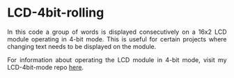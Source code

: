 # LCD-4bit-rolling

<p align="justify">In this code a group of words is displayed consecutively on a 16x2 LCD module operating in 4-bit mode. This is useful for certain projects where changing text 
needs to be displayed on the module.</p>

<p align="justify">For information about operating the LCD module in 4-bit mode, visit my LCD-4bit-mode repo <a href="https://github.com/asitha-navaratne/LCD-4bit-mode">here</a>.</p>
